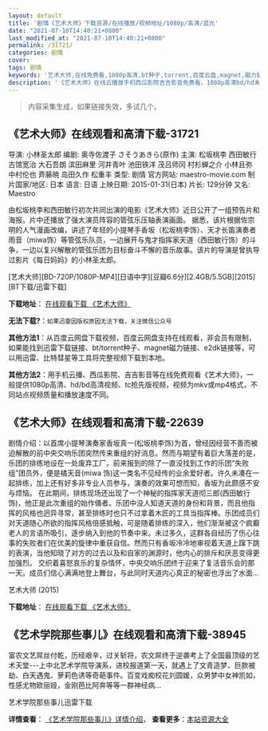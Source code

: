 ```yaml
---
layout: default
title: '剧情《艺术大师》下载资源/在线播放/视频地址/1080p/高清/蓝光'
date: "2021-07-10T14:40:21+0800"
last_modified_at: "2021-07-10T14:40:21+0800"
permalink: /31721/
categories: 剧情
cover:
tags: 剧情
keywords: '艺术大师,在线免费看,1080p高清,bt种子,torrent,百度云盘,magnet,磁力链,迅雷下载资源'
description: '《艺术大师》在线云播放手机西瓜影院吉吉影音免费看，1080p高清bd/hd未删减完整版和tc抢先枪版，mkv/mp4格式，附带bt/torrent种子、magnet/磁力链、百度云盘、网盘资源迅雷下载链接'
---
```


>内容采集生成，如果链接失效，多试几个。


## 《艺术大师》在线观看和高清下载-31721

导演: 小林圣太郎 编剧: 奥寺佐渡子 さそうあきら(原作) 主演: 松坂桃李 西田敏行 古馆宽治 大石吾朗 滨田麻里 河井青叶 池田铁洋 茂吕师冈 村杉蝉之介 小林且弥 中村伦也 斉藤暁 岛田久作 松重丰 类型: 剧情 官方网站: maestro-movie.com 制片国家/地区: 日本 语言: 日语 上映日期: 2015-01-31(日本) 片长: 129分钟 又名: Maestro

由松坂桃李和西田敏行初次共同出演的电影《艺术大师》近日公开了一组预告片和海报。片中还播放了强大演员阵容的管弦乐压轴表演画面。 据悉，该片根据佐宗明的人气漫画改编，讲述了年轻的小提琴手香坂（松坂桃李饰）、天才长笛演奏者雨音（miwa饰）等管弦乐队员，一边展开与鬼才指挥家天道（西田敏行饰）的斗争，一边以复兴解散的管弦乐团为目标奋斗不懈的音乐故事。该片的导演是曾执导过影片《每日妈妈》的小林圣太郎。


[艺术大师][BD-720P/1080P-MP4][日语中字][豆瓣6.6分][2.4GB/5.5GB][2015][BT下载/迅雷下载]

**下载地址**： [在线观看下载 《艺术大师》](https://www.btdx8.com/torrent/maestro_2015.html) 


**无法下载?**：`如果迅雷因版权原因无法下载，关注微信公众号 `

**其他方法1**：从百度云网盘下载视频，百度云网盘支持在线观看，非会员有限制，如果能找到迅雷下载链接、bt/torrent种子、magnet磁力链接、e2dk链接等，可以用迅雷、比特彗星等工具将完整视频下载到本地。

**其他方法2**：用手机云播、西瓜影院、吉吉影音等在线免费观看《艺术大师》，一般提供1080p高清、hd/bd高清视频、tc抢先版视频，视频为mkv或mp4格式，不同站点视频质量和播放速度不同。


## 《艺术大师》在线观看和高清下载-22639

剧情介绍：以首席小提琴演奏家香坂真一(松坂桃李饰)为首，曾经因经营不善而被迫解散的前中央交响乐团突然传来重组的好消息。然而与期望有着巨大落差的是，乐团的排练地设在一处废弃工厂，前来报到的除了一直没找到工作的乐团“失败组”团员外，便是橘天音(miwa 饰)这一类名不见经传的业余爱好者。许久未凑在一起排练，加上还有好多非专业人员参与，演奏的效果可想而知，香坂为此颇感不安与烦恼。   在此期间，排练现场还出现了一个神秘的指挥家天道彻三郎(西田敏行饰)，他正是此次重组的始作俑者。乐团中没人知道天道的身份和背景，而且他指挥的风格也迥异寻常，甚至排练时也只不过拿着木匠的工具当指挥棒。乐团成员们对天道随心所欲的指挥风格倍感抵触，可是随着排练的深入，他们渐渐被这个疯癫老人的言语所吸引，逐步纳入到他的节奏中来。未过多久，这群各自经历了伤心往事的失败者们在优美的旋律中重获自信。然而只有香坂冷冷地审视着天道上蹿下跳的表演，当他知晓了对方的过去以及和自家的渊源时，他内心的排斥和厌恶变得更加强烈。   交织着喜怒哀乐的复杂情怀，中央交响乐团终于迎来了复活音乐会的那一天。成员们信心满满地登上舞台，与此同时天道内心真正的秘密也浮出了水面…


艺术大师 (2015)

**下载地址**： [在线观看下载 《艺术大师》](https://www.btbtdy.me/btdy/dy354.html) 


## 《艺术学院那些事儿》在线观看和高清下载-38945

富农文艺屌丝付乾，历经艰辛，过关斩将，农文屌终于逆袭考上了全国最顶级的艺术天堂---上中北艺术学院导演系，进校报道第一天，就遇上了文青造梦、巨款被劫、白天遇鬼、萝莉色诱等奇葩事件。百变戏痴校花刘圆媛，众男梦中女神凯如，性感尤物欧丽娅，金刚芭比阿奔等等一群神经病...


艺术学院那些事儿迅雷下载

**详情查看**： [《艺术学院那些事儿》详情介绍](/movie/38945/)， **查看更多**：[本站资源大全](/movie/t/all/)

